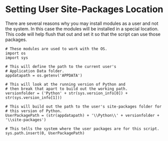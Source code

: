 # Setting User Site-Packages Location

There are several reasons why you may install modules as a user and not the system. In this case the modules will be installed in a special location. This code will help flush that out and set it so that the script can use those packages.  

  

```
# These modules are used to work with the OS.
import os
import sys

# This will define the path to the current user's
# Application Data folder.
appdatapath = os.getenv('APPDATA')

# This will look at the running version of Python and
# then break that apart to build out the working path.
versionfolder = ('Python' + str(sys.version_info[0]) + str(sys.version_info[1]))

# This will build out the path to the user's site-packages folder for
# this version of Python.
UserPackagePath = (str(appdatapath) + '\\Python\\' + versionfolder + '\\site-packages')

# This tells the system where the user packages are for this script.
sys.path.insert(0, UserPackagePath)

```